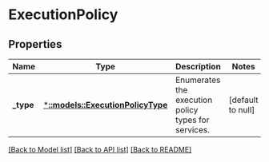 # ExecutionPolicy

## Properties
Name | Type | Description | Notes
------------ | ------------- | ------------- | -------------
**_type** | [***::models::ExecutionPolicyType**](ExecutionPolicyType.md) | Enumerates the execution policy types for services. | [default to null]

[[Back to Model list]](../README.md#documentation-for-models) [[Back to API list]](../README.md#documentation-for-api-endpoints) [[Back to README]](../README.md)


